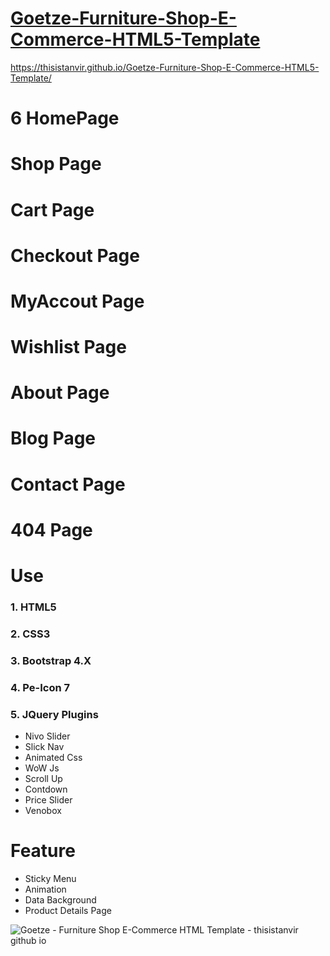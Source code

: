 # [Goetze-Furniture-Shop-E-Commerce-HTML5-Template](https://thisistanvir.github.io/Goetze-Furniture-Shop-E-Commerce-HTML5-Template/)
https://thisistanvir.github.io/Goetze-Furniture-Shop-E-Commerce-HTML5-Template/

# 6 HomePage
# Shop Page
# Cart Page
# Checkout Page
# MyAccout Page
# Wishlist Page
# About Page
# Blog Page
# Contact Page
# 404 Page

# Use
### 1. HTML5
### 2. CSS3
### 3. Bootstrap 4.X
### 4. Pe-Icon 7
### 5. JQuery Plugins
   * Nivo Slider
   * Slick Nav
   * Animated Css
   * WoW Js
   * Scroll Up
   * Contdown
   * Price Slider
   * Venobox 
   
# Feature
   * Sticky Menu
   * Animation
   * Data Background
   * Product Details Page
   
   
![Goetze - Furniture Shop E-Commerce HTML Template - thisistanvir github io](https://user-images.githubusercontent.com/56197895/79977377-ff981b80-84bf-11ea-90fb-11c95e0fe11e.jpg)
